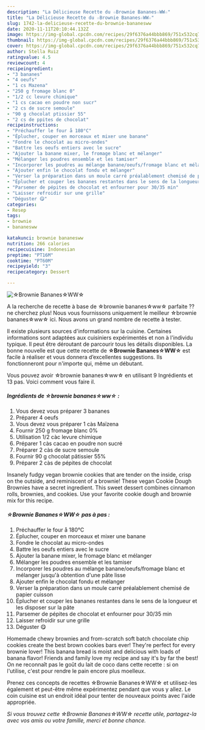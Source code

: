 ```yaml
---
description: "La Délicieuse Recette du ☆Brownie Bananes☆WW☆"
title: "La Délicieuse Recette du ☆Brownie Bananes☆WW☆"
slug: 1742-la-delicieuse-recette-du-brownie-bananesww
date: 2020-11-11T20:10:44.132Z
image: https://img-global.cpcdn.com/recipes/29f6376a44bbb869/751x532cq70/☆brownie-bananes☆ww☆-photo-principale-de-la-recette.jpg
thumbnail: https://img-global.cpcdn.com/recipes/29f6376a44bbb869/751x532cq70/☆brownie-bananes☆ww☆-photo-principale-de-la-recette.jpg
cover: https://img-global.cpcdn.com/recipes/29f6376a44bbb869/751x532cq70/☆brownie-bananes☆ww☆-photo-principale-de-la-recette.jpg
author: Stella Ruiz
ratingvalue: 4.5
reviewcount: 4
recipeingredient:
- "3 bananes"
- "4 oeufs"
- "1 cs Mazena"
- "250 g fromage blanc 0"
- "1/2 cc levure chimique"
- "1 cs cacao en poudre non sucr"
- "2 cs de sucre semoule"
- "90 g chocolat ptissier 55"
- "2 cs de ppites de chocolat"
recipeinstructions:
- "Préchauffer le four å 180°C"
- "Éplucher, couper en morceaux et mixer une banane"
- "Fondre le chocolat au micro-ondes"
- "Battre les oeufs entiers avec le sucre"
- "Ajouter la banane mixer, le fromage blanc et mélanger"
- "Mélanger les poudres ensemble et les tamiser"
- "Incorporer les poudres au mélange banane/oeufs/fromage blanc et mélanger jusqu&#39;à obtention d&#39;une pâte lisse"
- "Ajouter enfin le chocolat fondu et mélanger"
- "Verser la préparation dans un moule carré préalablement chemisé de papier cuisson"
- "Éplucher et couper les bananes restantes dans le sens de la longueur et les disposer sur la pâte"
- "Parsemer de pépites de chocolat et enfourner pour 30/35 min"
- "Laisser refroidir sur une grille"
- "Déguster 😋"
categories:
- Resep
tags:
- brownie
- bananesww

katakunci: brownie bananesww 
nutrition: 266 calories
recipecuisine: Indonesian
preptime: "PT16M"
cooktime: "PT60M"
recipeyield: "3"
recipecategory: Dessert

---
```



![☆Brownie Bananes☆WW☆](https://img-global.cpcdn.com/recipes/29f6376a44bbb869/751x532cq70/☆brownie-bananes☆ww☆-photo-principale-de-la-recette.jpg)

A la recherche de recette à base de ☆brownie bananes☆ww☆ parfaite ?? ne cherchez plus! Nous vous fournissons uniquement le meilleur ☆brownie bananes☆ww☆ ici. Nous avons un grand nombre de recette à tester.

Il existe plusieurs sources d'informations sur la cuisine. Certaines informations sont adaptées aux cuisiniers expérimentés et non à l'individu typique. Il peut être déroutant de parcourir tous les détails disponibles. La bonne nouvelle est que cette recette de <strong> ☆Brownie Bananes☆WW☆ </strong> est facile à réaliser et vous donnera d’excellentes suggestions. Ils fonctionneront pour n'importe qui, même un débutant.

<!--inarticleads1-->

Vous pouvez avoir ☆brownie bananes☆ww☆ en utilisant 9 Ingrédients et 13 pas. Voici comment vous faire il.

##### Ingrédients de ☆brownie bananes☆ww☆ :

1. Vous devez vous préparer 3 bananes
1. Préparer 4 oeufs
1. Vous devez vous préparer 1 càs Maïzena
1. Fournir 250 g fromage blanc 0%
1. Utilisation 1/2 càc levure chimique
1. Préparer 1 càs cacao en poudre non sucré
1. Préparer 2 càs de sucre semoule
1. Fournir 90 g chocolat pâtissier 55%
1. Préparer 2 càs de pépites de chocolat


Insanely fudgy vegan brownie cookies that are tender on the inside, crisp on the outside, and reminiscent of a brownie! These vegan Cookie Dough Brownies have a secret ingredient. This sweet dessert combines cinnamon rolls, brownies, and cookies. Use your favorite cookie dough and brownie mix for this recipe. 

<!--inarticleads2-->

##### ☆Brownie Bananes☆WW☆ pas à pas :

1. Préchauffer le four å 180°C
1. Éplucher, couper en morceaux et mixer une banane
1. Fondre le chocolat au micro-ondes
1. Battre les oeufs entiers avec le sucre
1. Ajouter la banane mixer, le fromage blanc et mélanger
1. Mélanger les poudres ensemble et les tamiser
1. Incorporer les poudres au mélange banane/oeufs/fromage blanc et mélanger jusqu&#39;à obtention d&#39;une pâte lisse
1. Ajouter enfin le chocolat fondu et mélanger
1. Verser la préparation dans un moule carré préalablement chemisé de papier cuisson
1. Éplucher et couper les bananes restantes dans le sens de la longueur et les disposer sur la pâte
1. Parsemer de pépites de chocolat et enfourner pour 30/35 min
1. Laisser refroidir sur une grille
1. Déguster 😋


Homemade chewy brownies and from-scratch soft batch chocolate chip cookies create the best brown cookies bars ever! They&#39;re perfect for every brownie lover! This banana bread is moist and delicious with loads of banana flavor! Friends and family love my recipe and say it&#39;s by far the best! On ne reconnaît pas le goût du lait de coco dans cette recette : si on l&#39;utilise, c&#39;est pour rendre le pain encore plus moelleux. 

<!--inarticleads1-->

<p>
Prenez ces concepts de recettes ☆Brownie Bananes☆WW☆ et utilisez-les également et peut-être même expérimentez pendant que vous y allez. Le coin cuisine est un endroit idéal pour tenter de nouveaux points avec l'aide appropriée.
</p>

<p>
<i>Si vous trouvez cette ☆Brownie Bananes☆WW☆ recette utile, partagez-la avec vos amis ou votre famille, merci et bonne chance.</i>
</p>

